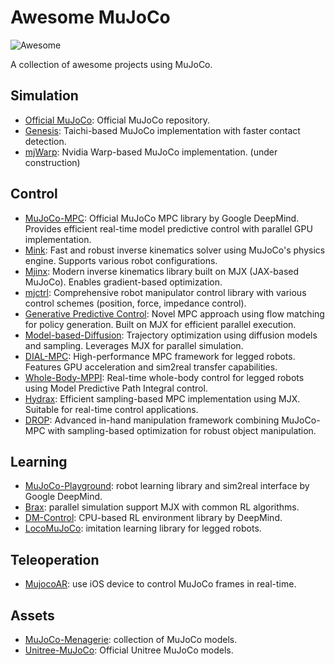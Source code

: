 # Awesome MuJoCo 

![Awesome](https://cdn.rawgit.com/sindresorhus/awesome/d7305f38d29fed78fa85652e3a63e154dd8e8829/media/badge.svg)

A collection of awesome projects using MuJoCo.

## Simulation

* [Official MuJoCo](https://github.com/google-deepmind/mujoco): Official MuJoCo repository.
* [Genesis](https://github.com/Genesis-Embodied-AI/Genesis): Taichi-based MuJoCo implementation with faster contact detection.
* [mjWarp](https://github.com/erikfrey/mjx_warp): Nvidia Warp-based MuJoCo implementation. (under construction)

## Control

* [MuJoCo-MPC](https://github.com/google-deepmind/mujoco_mpc): Official MuJoCo MPC library by Google DeepMind. Provides efficient real-time model predictive control with parallel GPU implementation.
* [Mink](https://github.com/kevinzakka/mink/tree/main): Fast and robust inverse kinematics solver using MuJoCo's physics engine. Supports various robot configurations.
* [Mjinx](https://github.com/based-robotics/mjinx): Modern inverse kinematics library built on MJX (JAX-based MuJoCo). Enables gradient-based optimization.
* [mjctrl](https://github.com/kevinzakka/mjctrl): Comprehensive robot manipulator control library with various control schemes (position, force, impedance control).
* [Generative Predictive Control](https://github.com/vincekurtz/gpc): Novel MPC approach using flow matching for policy generation. Built on MJX for efficient parallel execution.
* [Model-based-Diffusion](https://github.com/LeCAR-Lab/model-based-diffusion): Trajectory optimization using diffusion models and sampling. Leverages MJX for parallel simulation.
* [DIAL-MPC](https://github.com/LeCAR-Lab/dial-mpc): High-performance MPC framework for legged robots. Features GPU acceleration and sim2real transfer capabilities.
* [Whole-Body-MPPI](https://github.com/jrapudg/RTWholeBodyMPPI): Real-time whole-body control for legged robots using Model Predictive Path Integral control.
* [Hydrax](https://github.com/vincekurtz/hydrax): Efficient sampling-based MPC implementation using MJX. Suitable for real-time control applications.
* [DROP](https://github.com/Caltech-AMBER/drop): Advanced in-hand manipulation framework combining MuJoCo-MPC with sampling-based optimization for robust object manipulation.

## Learning

* [MuJoCo-Playground](https://github.com/google-deepmind/mujoco_playground): robot learning library and sim2real interface by Google DeepMind.
* [Brax](https://github.com/google/brax): parallel simulation support MJX with common RL algorithms.
* [DM-Control](https://github.com/deepmind/dm_control): CPU-based RL environment library by DeepMind.
* [LocoMuJoCo](https://github.com/robfiras/loco-mujoco): imitation learning library for legged robots.

## Teleoperation

* [MujocoAR](https://github.com/omarrayyann/MujocoAR): use iOS device to control MuJoCo frames in real-time. 

## Assets

* [MuJoCo-Menagerie](https://github.com/google-deepmind/mujoco_menagerie): collection of MuJoCo models.
* [Unitree-MuJoCo](https://github.com/unitreerobotics/unitree_mujoco): Official Unitree MuJoCo models.
